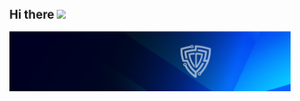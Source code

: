 <h2> Hi there <img src="https://media.giphy.com/media/FCffpN404oRZpFbSzl/giphy.gif" width="50"> </h2>

![banner](images/Landing_Page_Header.jpg)

<!--
**0xZuk0/0xzuk0** is a ✨ _special_ ✨ repository because its `README.md` (this file) appears on your GitHub profile.

Here are some ideas to get you started:

- 🔭 I’m currently working on ...
- 🌱 I’m currently learning ...
- 👯 I’m looking to collaborate on ...
- 🤔 I’m looking for help with ...
- 💬 Ask me about ...
- 📫 How to reach me: ...
- 😄 Pronouns: ...
- ⚡ Fun fact: ...
-->
